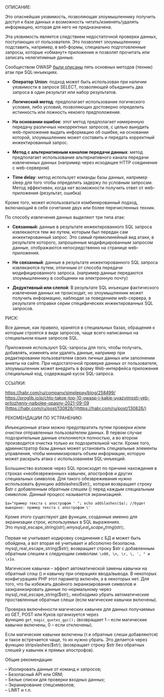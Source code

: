 ОПИСАНИЕ:

Это опаснейшая уязвимость, позволяющая злоумышленнику получить доступ к базе данных и возможность читать/изменять/удалять информацию, которая для него не предназначена.  
  
Эта уязвимость является следствием недостаточной проверки данных, поступающих от пользователя. Это позволяет злоумышленнику подставить, например, в веб-формы, специально подготовленные запросы, которые «обманут» приложение и позволят прочитать или записать нелегитимные данные.  
  
Сообществом OWASP [были описаны](https://www.owasp.org/index.php/Top_10_2013-A1-Injection) пять основных методов (техник) атак при SQL-инъекциях.  
  
- **Оператор** **Union**: подход может быть использован при наличии уязвимости в запросе SELECT, позволяющей объединить два запроса в один результат или набор результатов.  
  
- **Логический метод**: предполагает использование логического условия, либо условий, позволяющих достоверно определить истинность или ложность некоего предположения.  
  
- **На основании ошибок**: этот метод предполагает намеренную передачу различных некорректных запросов, с целью вынудить web-приложение выдать информацию об ошибке, на основании которой, злоумышленник может составить и передать корректный инжектированный запрос.  
  
- **Метод с альтернативным каналом передачи данных**: метод предполагает использование альтернативного канала передачи извлеченных данных (например через исходящее HTTP соединение с web-сервером)  
  
- **Time delay**: метод использует команды базы данных, например sleep для того чтобы определить задержу по условным запросам. Метод эффективен, когда нет возможности получить ответ от web-приложения (результат, ошибка)  
  
Кроме того, может использоваться комбинированный подход, включающий в себя сочетание двух или более перечисленных техник.  
  
По способу извлечения данных выделяют три типа атак:  
  
- **Связанный:** данные в результате инжектированного SQL запроса извлекаются тем же путем, которым был передан сам инжектированный запрос. Это самый прямолинейный вид атаки, в результате которого, запрошенные модифицированным запросом данные, отображаются непосредственно на странице web-приложения.  
  
- **Не связанный**: данные в результате инжектированного SQL запроса извлекаются путем, отличным от способа передачи модифицированного запроса. (например данные передаются злоумышленнику в сообщении на электронную почту)  
  
- **Дедуктивный или слепой**: В результате SQL инъекции фактического извлечения данных не происходит, но злоумышленник может получить информацию, наблюдая за поведением web-сервера, в результате отправки серии специфических инжектированных SQL запросов.

РИСК:

Все данные, как правило, хранятся в специальных базах, обращения к которым строятся в виде запросов, чаще всего написанных на специальном языке запросов SQL.  
  
Приложения используют SQL-запросы для того, чтобы получать, добавлять, изменять или удалять данные, например при редактировании пользователем своих личных данных или заполнении анкеты на сайте. При недостаточной проверке данных от пользователя, злоумышленник может внедрить в форму Web-интерфейса приложения специальный код, содержащий кусок SQL-запроса.

ССЫЛКИ:

https://habr.com/ru/company/simplepay/blog/258499/  
https://proglib.io/p/chto-takoe-top-10-owasp-i-kakie-uyazvimosti-veb-prilozheniy-naibolee-opasny-2021-09-09  
[https://habr.com/ru/post/130826/](https://habr.com/ru/post/130826/)

РЕКОМЕНДАЦИИ ПО УСТРАНЕНИЮ:

Инъекционные атаки можно предотвратить путем проверки и/или очистки отправленных пользователем данных. В первом случае подозрительные данные отклоняются полностью, а во втором производится очистка только их подозрительной части. Кроме того, администратор базы данных может установить специальные элементы управления, чтобы минимизировать объем информации, которую может раскрыть атака с использованием SQL-инъекций.  
  
Большинство взломов через SQL происходят по причине нахождения в строках «необезвреженных» кавычек, апострофов и других специальных символов. Для такого обезвреживания нужно использовать функцию addslashes($str);, которая возвращает строку $str с добавленным обратным слешем (\) перед каждым специальным символом. Данный процесс называется экранизацией.  
  
`$a="пример текста с апострофом ' "; echo addslashes($a); //будет выведено: пример текста с апострофом \'`  
  
Кроме этого существуют две функции, созданные именно для экранизации строк, используемых в SQL выражениях.  
Это mysql_escape_string($str); и mysql_real_escape_string($str);.  
  
Первая не учитывает кодировку соединения с БД и может быть обойдена, а вот вторая её учитывает и абсолютно безопасна. mysql_real_escape_string($str); возвращает строку $str с добавленным обратным слешем к следующим символам: `\x00, \n, \r, \, ', " и \x1a`.  
  
Магические кавычки – эффект автоматической замены кавычки на обратный слэш (\) и кавычку при операциях ввода/вывода. В некоторых конфигурациях PHP этот параметр включён, а в некоторых нет. Для того, что бы избежать двойного экранизирования символов и заэкранизировать данные по-нормальному через mysql_real_escape_string($str);, необходимо убрать автоматические проставленные обратные слеши (если магические кавычки включены).  
  
Проверка включённости магических кавычек для данных получаемых из GET, POST или Куков организуется через функцию `get_magic_quotes_gpc();` (возвращает 1 – если магические кавычки включены, 0 – если отключены).  
  
Если магические кавычки включены (т.е обратные слеши добавляются) и такое встречается чаще, то их нужно убрать. Это делается через функцию stripslashes($str); (возвращает строку $str без обратных слешей у кавычек и прямых апострофов).  
  
Общие рекомендации:  
  
– Изолировать данные от команд и запросов;  
– Безопасный API или ORM;  
– Белые списки для проверки входных данных;  
– Экранирование спецсимволов;  
– LIMIT и т.п.




